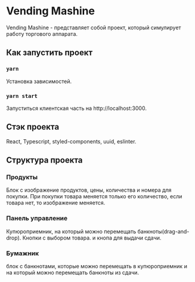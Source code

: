 # Vending Mashine

Vending Mashine - представляет собой проект, который симулирует работу торгового аппарата.

## Как запустить проект

### `yarn`
Установка зависимостей.

### `yarn start`

Запуститься клиентская часть на http://localhost:3000.

## Стэк проекта

React, Typescript, styled-components, uuid, eslinter.

## Структура проекта

### Продукты

Блок с изображение продуктов, цены, количества и номера для покупки. При покупки товара меняется только его количество, если товара нет, то изображение меняется.

### Панель управление 

Купюроприемник, на который можно перемещать банкноты(drag-and-drop). Кнопки с выбором товара. и кнопа для выдачи сдачи.

### Бумажник

блок с банкнотами, которые можно перемещать в купюроприемник и на который можно перемещать банкноты из сдачи.


